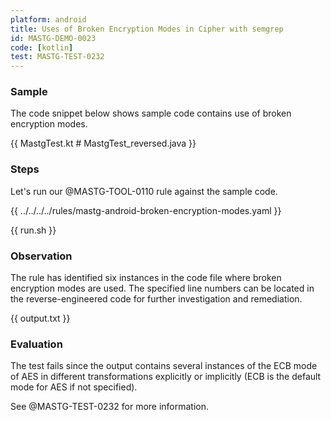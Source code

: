 ```yaml
---
platform: android
title: Uses of Broken Encryption Modes in Cipher with semgrep
id: MASTG-DEMO-0023
code: [kotlin]
test: MASTG-TEST-0232
---
```


### Sample

The code snippet below shows sample code contains use of broken encryption modes.

{{ MastgTest.kt # MastgTest_reversed.java }}

### Steps

Let's run our @MASTG-TOOL-0110 rule against the sample code.

{{ ../../../../rules/mastg-android-broken-encryption-modes.yaml }}

{{ run.sh }}

### Observation

The rule has identified six instances in the code file where broken encryption modes are used. The specified line numbers can be located in the reverse-engineered code for further investigation and remediation.

{{ output.txt }}

### Evaluation

The test fails since the output contains several instances of the ECB mode of AES in different transformations explicitly or implicitly (ECB is the default mode for AES if not specified).

See @MASTG-TEST-0232 for more information.
